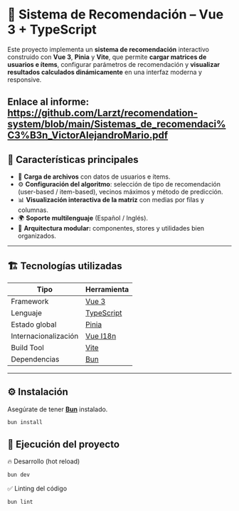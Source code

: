 # 🧠 Sistema de Recomendación – Vue 3 + TypeScript

Este proyecto implementa un **sistema de recomendación** interactivo construido con **Vue 3**, **Pinia** y **Vite**, que permite **cargar matrices de usuarios e ítems**, configurar parámetros de recomendación y **visualizar resultados calculados dinámicamente** en una interfaz moderna y responsive.

Enlace al informe: https://github.com/Larzt/recomendation-system/blob/main/Sistemas_de_recomendaci%C3%B3n_VictorAlejandroMario.pdf 
---

## 🚀 Características principales

- 📂 **Carga de archivos** con datos de usuarios e ítems.
- ⚙️ **Configuración del algoritmo**: selección de tipo de recomendación (user-based / item-based), vecinos máximos y método de predicción.
- 📊 **Visualización interactiva de la matriz** con medias por filas y columnas.
- 🌍 **Soporte multilenguaje** (Español / Inglés).
- 🧩 **Arquitectura modular:** componentes, stores y utilidades bien organizados.

---

## 🏗️ Tecnologías utilizadas

| Tipo | Herramienta |
|------|--------------|
| Framework | [Vue 3](https://vuejs.org/) |
| Lenguaje | [TypeScript](https://www.typescriptlang.org/) |
| Estado global | [Pinia](https://pinia.vuejs.org/) |
| Internacionalización | [Vue I18n](https://vue-i18n.intlify.dev/) |
| Build Tool | [Vite](https://vite.dev/) |
| Dependencias | [Bun](https://bun.sh/) |

---

## ⚙️ Instalación
Asegúrate de tener **[Bun](https://bun.sh/)** instalado.
```bash
bun install
```

## 🧩 Ejecución del proyecto
🔥 Desarrollo (hot reload)
```bash
bun dev
```

✅ Linting del código
```bash
bun lint
```
